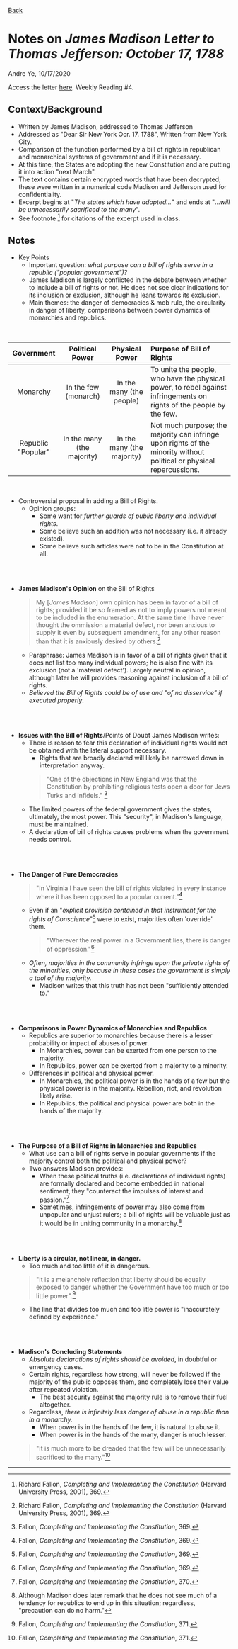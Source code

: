 [Back](https://andre-ye.github.io/history/history_navigation)

# Notes on *James Madison Letter to Thomas Jefferson: October 17, 1788*
Andre Ye, 10/17/2020

Access the letter [here](https://www.revolutionary-war-and-beyond.com/james-madison-letter-to-thomas-jefferson-october-17-1788.html#:~:text=James%20Madison%20letterto%20Thomas%20Jefferson%20-October%2017%2C%201788.,inside%20of%20brackets%20%5B%5D%20were%20written%20in%20cipher).
Weekly Reading #4.

## Context/Background
- Written by James Madison, addressed to Thomas Jefferson
- Addressed as "Dear Sir New York Ocr. 17. 1788", Written from New York City.
- Comparison of the function performed by a bill of rights in republican and monarchical systems of government and if it is necessary.
- At this time, the States are adopting the new Constitution and are putting it into action "next March".
- The text contains certain encrypted words that have been decrypted; these were written in a numerical code Madison and Jefferson used for confidentiality.
- Excerpt begins at "*The states which have adopted...*" and ends at "*...will be unnecessarily sacrificed to the many*".
- See footnote [^1] for citations of the excerpt used in class.


## Notes


- Key Points
  - Important question: _what purpose can a bill of rights serve in a republic ("popular government")?_
  - James Madison is largely conflicted in the debate between whether to include a bill of rights or not. He does not see clear indications for its inclusion or exclusion, although he leans towards its exclusion.
  - Main themes: the danger of democracies & mob rule, the circularity in danger of liberty, comparisons between power dynamics of monarchies and republics.

<br>

| Government | Political Power | Physical Power | Purpose of Bill of Rights |
| :---: | :---: | :---: | :--- |
| Monarchy | In the few (monarch) | In the many (the people) | To unite the people, who have the physical power, to rebel against infringements on rights of the people by the few. |
| Republic "Popular" | In the many (the majority) | In the many (the majority) | Not much purpose; the majority can infringe upon rights of the minority without political or physical repercussions. |

<br>

- Controversial proposal in adding a Bill of Rights.
  - Opinion groups:
    - Some want for *further guards of public liberty and individual rights*.
    - Some believe such an addition was not necessary (i.e. it already existed).
    - Some believe such articles were not to be in the Constitution at all.

<br><br>

- **James Madison's Opinion** on the Bill of Rights
  > My [*James Madison*] own opinion has been in favor of a bill of rights; provided it be so framed as not to imply powers not meant to be included in the enumeration. At the same time I have never thought the ommission a material defect, nor been anxious to supply it even by subsequent amendment, for any other reason than that it is anxiously desired by others.[^1]
  - Paraphrase: James Madison is in favor of a bill of rights given that it does not list too many individual powers; he is also fine with its exclusion (not a 'material defect'). Largely neutral in opinion, although later he will provides reasoning against inclusion of a bill of rights.
  - *Believed the Bill of Rights could be of use and "of no disservice" if executed properly*.

<br><br>

- **Issues with the Bill of Rights**/Points of Doubt James Madison writes:
  - There is reason to fear this declaration of individual rights would not be obtained with the lateral support necessary.
    - Rights that are broadly declared will likely be narrowed down in interpretation anyway.
    > "One of the objections in New England was that the Constitution by prohibiting religious tests open a door for Jews Turks and infidels." [^2]
  - The limited powers of the federal government gives the states, ultimately, the most power. This "security", in Madison's language, must be maintained.
  - A declaration of bill of rights causes problems when the government needs control.

<br><br>

- **The Danger of Pure Democracies**
  > "In Virginia I have seen the bill of rights violated in every instance where it has been opposed to a popular current."[^3]
  - Even if an "*explicit provision contained in that instrument for the rights of Conscience*"[^4] were to exist, majorities often 'override' them.
    > "Wherever the real power in a Government lies, there is danger of oppression."[^5]
  - *Often, majorities in the community infringe upon the private rights of the minorities, only because in these cases the government is simply a tool of the majority.*
    - Madison writes that this truth has not been "sufficiently attended to."

<br><br>

- **Comparisons in Power Dynamics of Monarchies and Republics**
  - Republics are superior to monarchies because there is a lesser probability or impact of abuses of power.
    - In Monarchies, power can be exerted from one person to the majority.
    - In Republics, power can be exerted from a majority to a minority.
  - Differences in political and physical power.
    - In Monarchies, the political power is in the hands of a few but the physical power is in the majority. Rebellion, riot, and revolution likely arise.
    - In Republics, the political and physical power are both in the hands of the majority.

<br><br>

- **The Purpose of a Bill of Rights in Monarchies and Republics**
  - What use can a bill of rights serve in popular governments if the majority control both the political and physical power?
  - Two answers Madison provides:
    - When these political truths (i.e. declarations of individual rights) are formally declared and become embedded in national sentiment, they "counteract the impulses of interest and passion."[^6]
    - Sometimes, infringements of power may also come from unpopular and unjust rulers; a bill of rights will be valuable just as it would be in uniting community in a monarchy.[^7]

<br><br>

- **Liberty is a circular, not linear, in danger.**
  - Too much and too little of it is dangerous.
  > "It is a melancholy reflection that liberty should be equally exposed to danger whether the Government have too much or too little power".[^8]
  - The line that divides too much and too litle power is "inaccurately defined by experience."

<br><br>

- **Madison's Concluding Statements**
  - *Absolute declarations of rights should be avoided*, in doubtful or emergency cases.
  - Certain rights, regardless how strong, will never be followed if the majority of the public opposes them, and completely lose their value after repeated violation.
    - The best security against the majority rule is to remove their fuel altogether.
  - Regardless, *there is infinitely less danger of abuse in a republic than in a monarchy.*
    - When power is in the hands of the few, it is natural to abuse it.
    - When power is in the hands of the many, danger is much lesser.
  > "It is much more to be dreaded that the few will be unnecessarily sacrificed to the many."[^9]

---

[^1]: Richard Fallon, *Completing and Implementing the Constitution* (Harvard University Press, 2001), 369.
[^2]: Fallon, *Completing and Implementing the Constitution*, 369.
[^3]: Fallon, *Completing and Implementing the Constitution*, 369.
[^4]: Fallon, *Completing and Implementing the Constitution*, 369.
[^5]: Fallon, *Completing and Implementing the Constitution*, 369.
[^6]: Fallon, *Completing and Implementing the Constitution*, 370.
[^7]: Although Madison does later remark that he does not see much of a tendency for republics to end up in this situation; regardless, "precaution can do no harm."
[^8]: Fallon, *Completing and Implementing the Constitution*, 371.
[^9]: Fallon, *Completing and Implementing the Constitution*, 371.
